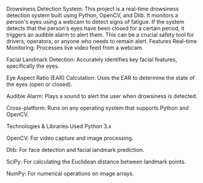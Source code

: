 Drowsiness Detection System:
This project is a real-time drowsiness detection system built using Python, OpenCV, and Dlib. It monitors a person's eyes using a webcam to detect signs of fatigue. If the system detects that the person's eyes have been closed for a certain period, it triggers an audible alarm to alert them. This can be a crucial safety tool for drivers, operators, or anyone who needs to remain alert.
Features
Real-time Monitoring: Processes live video feed from a webcam.

Facial Landmark Detection: Accurately identifies key facial features, specifically the eyes.

Eye Aspect Ratio (EAR) Calculation: Uses the EAR to determine the state of the eyes (open or closed).

Audible Alarm: Plays a sound to alert the user when drowsiness is detected.

Cross-platform: Runs on any operating system that supports Python and OpenCV.

Technologies & Libraries Used
Python 3.x

OpenCV: For video capture and image processing.

Dlib: For face detection and facial landmark prediction.

SciPy: For calculating the Euclidean distance between landmark points.

NumPy: For numerical operations on image arrays.


